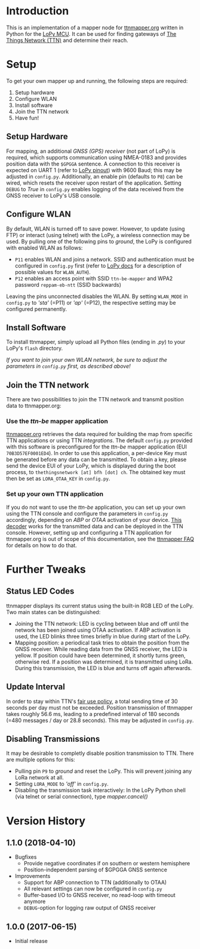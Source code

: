 # Introduction

This is an implementation of a mapper node for [ttnmapper.org](http://ttnmapper.org) written in Python for the [LoPy MCU](https://www.pycom.io/product/lopy). It can be used for finding gateways of [The Things Network (TTN)](https://www.thethingsnetwork.org) and determine their reach.

# Setup

To get your own mapper up and running, the following steps are required:

1. Setup hardware
2. Configure WLAN
3. Install software
4. Join the TTN network
6. Have fun!

## Setup Hardware

For mapping, an additional *GNSS (GPS) receiver* (not part of LoPy) is required, which supports communication using NMEA-0183 and
provides position data with the `$GPGGA` sentence.
A connection to this receiver is expected on UART 1 (refer to [LoPy pinout](https://docs.pycom.io/chapter/datasheets/downloads/lopy-pinout.pdf)) with 9600 Baud; this may be adjusted in `config.py`.
Additionally, an enable pin (defaults to `P8`) can be wired, which resets the receiver upon restart of the application.
Setting  `DEBUG` to *True* in `config.py` enables logging of the data received from the GNSS receiver to LoPy's USB console.

## Configure WLAN

By default, WLAN is turned off to save power. However, to update (using FTP) or interact (using telnet) with the LoPy, a wireless connection may be used. By pulling one of the following pins to *ground*, the LoPy is configured with enabled WLAN as follows:

* `P11` enables WLAN and joins a network. SSID and authentication must be configured in `config.py` first (refer to [LoPy docs](https://docs.pycom.io/chapter/firmwareapi/pycom/network/wlan.html) for a description of possible values for `WLAN_AUTH`).
* `P12` enables an access point with SSID `ttn-be-mapper` and WPA2 password `reppam-eb-ntt` (SSID backwards)

Leaving the pins unconnected disables the WLAN. By setting `WLAN_MODE` in `config.py` to *'sta'* (=P11) or *'ap'* (=P12), the respective setting may be configured permanently.

## Install Software

To install ttnmapper, simply upload all Python files (ending in *.py*) to your LoPy's `flash` directory.

*If you want to join your own WLAN network, be sure to adjust the parameters in `config.py` first, as described above!*

## Join the TTN network

There are two possibilities to join the TTN network and transmit position data to ttnmapper.org:

### Use the *ttn-be* mapper application

[ttnmapper.org](http://ttnmapper.org) retrieves the data required for building the map from specific TTN applications or using TTN *integrations*. The default `config.py` provided with this software is preconfigured for the *ttn-be* mapper application (EUI `70B3D57EF0001ED4`). In order to use this application, a per-device Key must be generated before any data can be transmitted. To obtain a key, please send the device EUI of your LoPy, which is displayed during the boot process, to `thethingsnetwork [at] bfh [dot] ch`. The obtained key must then be set as `LORA_OTAA_KEY` in `config.py`.

### Set up your own TTN application

If you do not want to use the *ttn-be* application, you can set up your own using the TTN console and configure the parameters in `config.py` accordingly, depending on *ABP* or *OTAA* activation of your device. [This decoder](https://github.com/ttnmapper/gps-node-examples/blob/master/sodaq-one-ttnmapper/decoder.js) works for the transmitted data and can be deployed in the TTN console. However, setting up and configuring a TTN application for ttnmapper.org is out of scope of this documentation, see the [ttnmapper FAQ](http://ttnmapper.org/faq.php) for details on how to do that.


# Further Tweaks

## Status LED Codes

ttnmapper displays its current status using the built-in RGB LED of the LoPy. Two main states can be distinguished:

* Joining the TTN network: LED is cycling between blue and off until the network has been joined using OTAA activation. If ABP activation is used, the LED blinks three times briefly in blue during start of the LoPy.
* Mapping position: a periodical task tries to obtain the position from the GNSS receiver. While reading data from the GNSS receiver, the LED is yellow. If position could have been determined, it shortly turns green, otherwise red. If a position was determined, it is transmitted using LoRa. During this transmission, the LED is blue and turns off again afterwards.

## Update Interval

In order to stay within TTN's [fair use policy](https://www.thethingsnetwork.org/wiki/LoRaWAN/Duty-Cycle), a total sending time of 30 seconds per day must not be exceeded. Position transmission of ttnmapper takes roughly 56.6 ms, leading to a predefined interval of 180 seconds (=480 messages / day or 28.8 seconds). This may be adjusted in `config.py`.

## Disabling Transmissions

It may be desirable to completly disable position transmission to TTN. There are multiple options for this:

* Pulling pin `P9` to *ground* and reset the LoPy. This will prevent joining any LoRa network at all.
* Setting `LORA_MODE` to *'off'* in `config.py`.
* Disabling the transmission task interactively: In the LoPy Python shell (via telnet or serial connection), type *mapper.cancel()*

# Version History

## 1.1.0 (2018-04-10)
* Bugfixes
    * Provide negative coordinates if on southern or western hemisphere
    * Position-independent parsing of $GPGGA GNSS sentence
* Improvements
    * Support for ABP connection to TTN (additionally to OTAA)
    * All relevant settings can now be configured in `config.py`
    * Buffer-based I/O to GNSS receiver, no read-loop with timeout anymore
    * `DEBUG`-option for logging raw output of GNSS receiver

## 1.0.0 (2017-06-15)
* Initial release

